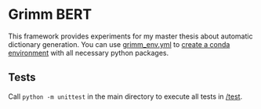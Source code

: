 # Grimm BERT

This framework provides experiments for my master thesis about automatic dictionary generation.
You can use [grimm_env.yml](/grimm_env.yml) to [create a conda environment](https://docs.conda.io/projects/conda/en/latest/user-guide/tasks/manage-environments.html#creating-an-environment-from-an-environment-yml-file) with all necessary python packages.

## Tests

Call `python -m unittest` in the main directory to execute all tests in [/test](/test).
